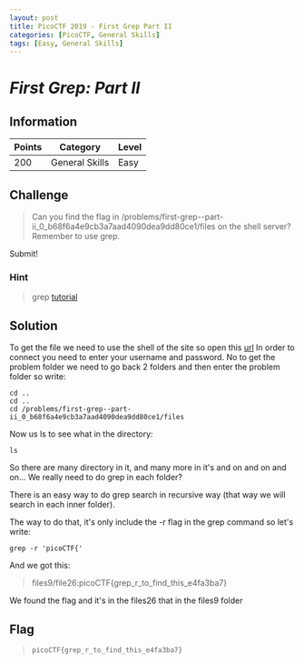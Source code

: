 ```yaml
---
layout: post
title: PicoCTF 2019 - First Grep Part II
categories: [PicoCTF, General Skills]
tags: [Easy, General Skills]
---
```


# *First Grep: Part II*

## Information

| Points |Category  | Level|
|--|--|--|
| 200 |General Skills  |Easy |

## Challenge

> Can you find the flag in /problems/first-grep--part-ii_0_b68f6a4e9cb3a7aad4090dea9dd80ce1/files on the shell server? Remember to use grep.

Submit!

### Hint

> grep [tutorial](https://ryanstutorials.net/linuxtutorial/grep.php)
> 
## Solution

To get the file we need to use the shell of the site so open this [url](https://2019game.picoctf.com/shell)
In order to connect you need to enter your username and password.
No to get the problem folder we need to go back 2 folders and then enter the problem folder so write:

    cd ..
    cd ..
    cd /problems/first-grep--part-ii_0_b68f6a4e9cb3a7aad4090dea9dd80ce1/files

Now us ls to see what in the directory:

`ls`

So there are many directory in it, and many more in it's and on and on and on...
We really need to do grep in each folder?

There is an easy way to do grep search in recursive way (that way we will search in each inner folder).

The way to do that, it's only include the -r flag in the grep command so let's write:

    grep -r 'picoCTF{'
   
   And we got this:

>    files9/file26:picoCTF{grep_r_to_find_this_e4fa3ba7}

We found the flag and it's in the files26 that in the files9 folder

## Flag
> `picoCTF{grep_r_to_find_this_e4fa3ba7}`
